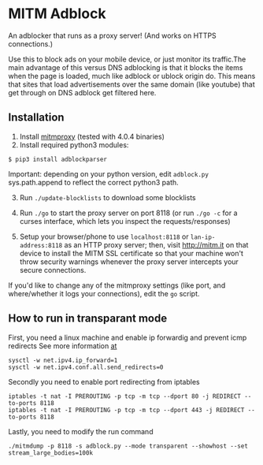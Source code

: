 # MITM Adblock

An adblocker that runs as a proxy server! (And works on HTTPS connections.)

Use this to block ads on your mobile device, or just monitor its traffic.The main advantage of this versus DNS adblocking is that it blocks the items when the page is loaded, much like adblock or ublock origin do. This means that sites that load advertisements over the same domain (like youtube) that get through on DNS adblock get filtered here.

## Installation
 1. Install [mitmproxy](http://mitmproxy.org/) (tested with 4.0.4 binaries)
 2. Install required python3 modules:

```
$ pip3 install adblockparser
```
Important: depending on your python version, edit `adblock.py` sys.path.append to reflect the correct python3 path.
 
 3. Run `./update-blocklists` to download some blocklists
 
 4. Run `./go` to start the proxy server on port 8118 (or run `./go -c` for a curses interface, which lets you inspect the requests/responses)
 
 5. Setup your browser/phone to use `localhost:8118` or `lan-ip-address:8118` as an HTTP proxy server; then, visit http://mitm.it on that device to install the MITM SSL certificate so that your machine won't throw security warnings whenever the proxy server intercepts your secure connections.


If you'd like to change any of the mitmproxy settings (like port, and where/whether it logs your connections), edit the `go` script.

## How to run in transparant mode
First, you need a linux machine and enable ip forwardig and prevent icmp redirects
See more information [at](https://docs.mitmproxy.org/stable/concepts-modes/)
```
sysctl -w net.ipv4.ip_forward=1
sysctl -w net.ipv4.conf.all.send_redirects=0
```

Secondly you need to enable port redirecting from iptables
```
iptables -t nat -I PREROUTING -p tcp -m tcp --dport 80 -j REDIRECT --to-ports 8118
iptables -t nat -I PREROUTING -p tcp -m tcp --dport 443 -j REDIRECT --to-ports 8118
```

Lastly, you need to modify the run command
```
./mitmdump -p 8118 -s adblock.py --mode transparent --showhost --set stream_large_bodies=100k
```
